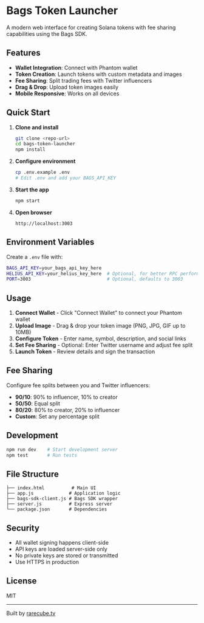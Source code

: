 # Bags Token Launcher

A modern web interface for creating Solana tokens with fee sharing capabilities using the Bags SDK.

## Features

- **Wallet Integration**: Connect with Phantom wallet
- **Token Creation**: Launch tokens with custom metadata and images
- **Fee Sharing**: Split trading fees with Twitter influencers
- **Drag & Drop**: Upload token images easily
- **Mobile Responsive**: Works on all devices

## Quick Start

1. **Clone and install**
   ```bash
   git clone <repo-url>
   cd bags-token-launcher
   npm install
   ```

2. **Configure environment**
   ```bash
   cp .env.example .env
   # Edit .env and add your BAGS_API_KEY
   ```

3. **Start the app**
   ```bash
   npm start
   ```

4. **Open browser**
   ```
   http://localhost:3003
   ```

## Environment Variables

Create a `.env` file with:

```bash
BAGS_API_KEY=your_bags_api_key_here
HELIUS_API_KEY=your_helius_key_here  # Optional, for better RPC performance
PORT=3003                            # Optional, defaults to 3003
```

## Usage

1. **Connect Wallet** - Click "Connect Wallet" to connect your Phantom wallet
2. **Upload Image** - Drag & drop your token image (PNG, JPG, GIF up to 10MB)
3. **Configure Token** - Enter name, symbol, description, and social links
4. **Set Fee Sharing** - Optional: Enter Twitter username and adjust fee split
5. **Launch Token** - Review details and sign the transaction

## Fee Sharing

Configure fee splits between you and Twitter influencers:
- **90/10**: 90% to influencer, 10% to creator
- **50/50**: Equal split
- **80/20**: 80% to creator, 20% to influencer
- **Custom**: Set any percentage split

## Development

```bash
npm run dev    # Start development server
npm test       # Run tests
```

## File Structure

```
├── index.html          # Main UI
├── app.js             # Application logic
├── bags-sdk-client.js # Bags SDK wrapper
├── server.js          # Express server
└── package.json       # Dependencies
```

## Security

- All wallet signing happens client-side
- API keys are loaded server-side only
- No private keys are stored or transmitted
- Use HTTPS in production

## License

MIT

---

Built by [rarecube.tv](https://rarecube.tv)